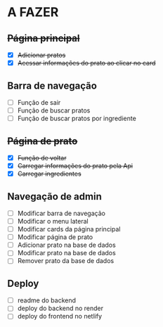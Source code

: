 # A FAZER 

## ~~Página principal~~
- [x] ~~Adicionar pratos~~
- [x] ~~Acessar informações do prato ao clicar no card~~

## Barra de navegação
- [ ] Função de sair
- [ ] Função de buscar pratos
- [ ] Função de buscar pratos por ingrediente

## ~~Página de prato~~

- [x] ~~Função de voltar~~
- [X] ~~Carregar informações do prato pela Api~~ 
- [x] ~~Carregar ingredientes~~

## Navegação de admin
- [ ] Modificar barra de navegação
- [ ] Modificar o menu lateral
- [ ] Modificar cards da página principal
- [ ] Modificar página de prato
- [ ] Adicionar prato na base de dados
- [ ] Modificar prato na base de dados
- [ ] Remover prato da base de dados

## Deploy 

- [ ] readme do backend 
- [ ] deploy do backend no render
- [ ] deploy do frontend no netlify